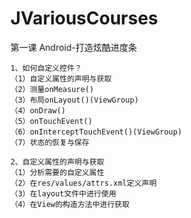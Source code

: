 # JVariousCourses

第一课 Android-打造炫酷进度条

    1、如何自定义控件？
    （1）自定义属性的声明与获取
    （2）测量onMeasure()
    （3）布局onLayout()(ViewGroup)
    （4）onDraw()
    （5）onTouchEvent()
    （6）onInterceptTouchEvent()(ViewGroup)
    （7）状态的恢复与保存

    2、自定义属性的声明与获取
    （1）分析需要的自定义属性
    （2）在res/values/attrs.xml定义声明
    （3）在layout文件中进行使用
    （4）在View的构造方法中进行获取
